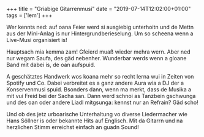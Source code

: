 +++
title = "Griabige Gitarrenmusi"
date = "2019-07-14T12:02:00+01:00"
tags = ['lem']
+++

Wer kennts ned: auf oana Feier werd si ausgiebig unterhoitn und de Mettn aus der Mini-Anlag is nur Hintergrundberieselung. Um so scheena wenn a Live-Musi organisiert is!

<!--more-->

Hauptsach mia kemma zam! Gfeierd muaß wieder mehra wern. Aber ned nur wegam Saufa, des gäd nebenher. Wunderbar werds wenn a gloane Band mit dabei is, de oan aufspuid.

A geschätztes Handwerk wos koana mehr so recht lerna wui in Zeiten von Spotify und Co. Dabei verbreitet es a ganz andere Aura wia a DJ der a Konservenmusi spuid. Bsonders dann, wenn ma merkt, dass de Musika a mit vui Freid bei der Sacha san. Dann werd schnoi as Tanzbein gschwunga und des oan oder andere Liadl mitgsunga: kennst nur an Refrain? Gäd scho!

Und ob des jetz urboarische Unterhaltung vo diverse Liedermacher wie Hans Söllner is oder bekannte Hits auf Englisch. Mit da Gitarrn und na herzlichen Stimm erreichst einfach an guadn Sound!
